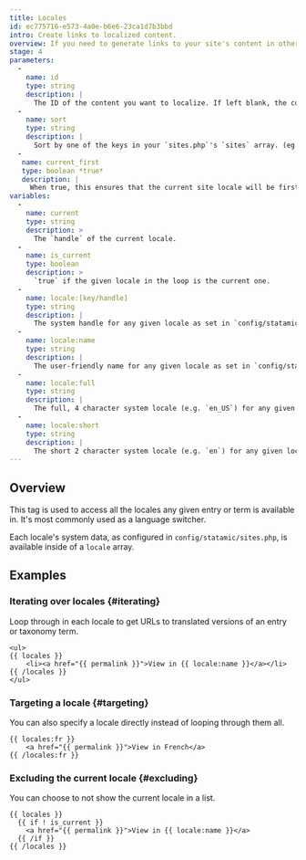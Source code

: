 ```yaml
---
title: Locales
id: ec775716-e573-4a0e-b6e6-23ca1d7b3bbd
intro: Create links to localized content.
overview: If you need to generate links to your site's content in other languages (using [multi-site](/multi-site)), you've come to the right place.
stage: 4
parameters:
  -
    name: id
    type: string
    description: |
      The ID of the content you want to localize. If left blank, the content will be taken from the context.
  -
    name: sort
    type: string
    description: |
      Sort by one of the keys in your `sites.php`'s `sites` array. (eg. `name` or `full`). If left blank, the order in the file will be maintained. Only applicable in the tag pair.
  -
   name: current_first
   type: boolean *true*
   description: |
     When true, this ensures that the current site locale will be first in the list. Only applicable in the tag pair.
variables:
  -
    name: current
    type: string
    description: >
      The `handle` of the current locale.
  -
    name: is_current
    type: boolean
    description: >
      `true` if the given locale in the loop is the current one.
  -
    name: locale:[key/handle]
    type: string
    description: |
      The system handle for any given locale as set in `config/statamic/sites.php`.
  -
    name: locale:name
    type: string
    description: |
      The user-friendly name for any given locale as set in `config/statamic/sites.php`.
  -
    name: locale:full
    type: string
    description: |
      The full, 4 character system locale (e.g. `en_US`) for any given locale as set in `config/statamic/sites.php`.
  -
    name: locale:short
    type: string
    description: |
      The short 2 character system locale (e.g. `en`) for any given locale as set in `config/statamic/sites.php`.
---
```

## Overview

This tag is used to access all the locales any given entry or term is available in. It's most commonly used as a language switcher.

Each locale's system data, as configured in `config/statamic/sites.php`, is available inside of a `locale` array.
## Examples

### Iterating over locales {#iterating}

Loop through in each locale to get URLs to translated versions of an entry or taxonomy term.

```
<ul>
{{ locales }}
    <li><a href="{{ permalink }}">View in {{ locale:name }}</a></li>
{{ /locales }}
</ul>
```

### Targeting a locale {#targeting}

You can also specify a locale directly instead of looping through them all.

```
{{ locales:fr }}
    <a href="{{ permalink }}">View in French</a>
{{ /locales:fr }}
```
### Excluding the current locale {#excluding}

You can choose to not show the current locale in a list.

```
{{ locales }}
  {{ if ! is_current }}
    <a href="{{ permalink }}">View in {{ locale:name }}</a>
  {{ /if }}
{{ /locales }}
```
